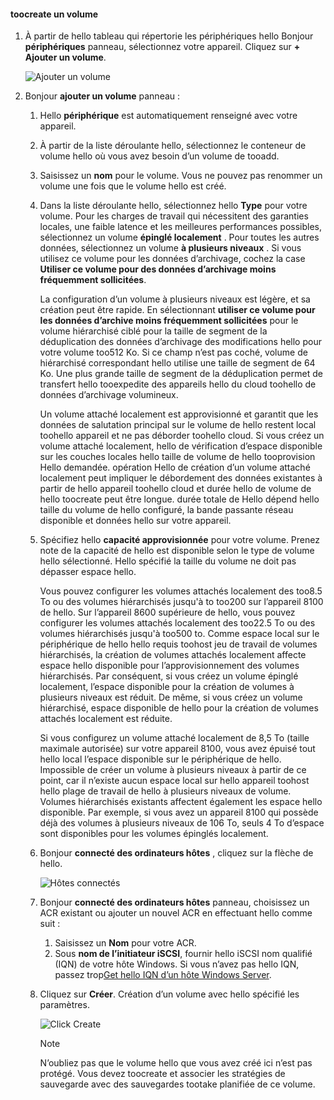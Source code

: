 <!--author=alkohli last changed: 07/19/2017-->

#### <a name="toocreate-a-volume"></a>toocreate un volume
1. À partir de hello tableau qui répertorie les périphériques hello Bonjour **périphériques** panneau, sélectionnez votre appareil. Cliquez sur **+ Ajouter un volume**.

    ![Ajouter un volume](./media/storsimple-8000-create-volume-u2/step5createvol1.png)

2. Bonjour **ajouter un volume** panneau :
   
   1. Hello **périphérique** est automatiquement renseigné avec votre appareil.

   2. À partir de la liste déroulante hello, sélectionnez le conteneur de volume hello où vous avez besoin d’un volume de tooadd. 

   3.  Saisissez un **nom** pour le volume. Vous ne pouvez pas renommer un volume une fois que le volume hello est créé.

   4. Dans la liste déroulante hello, sélectionnez hello **Type** pour votre volume. Pour les charges de travail qui nécessitent des garanties locales, une faible latence et les meilleures performances possibles, sélectionnez un volume **épinglé localement** . Pour toutes les autres données, sélectionnez un volume **à plusieurs niveaux** . Si vous utilisez ce volume pour les données d’archivage, cochez la case **Utiliser ce volume pour des données d’archivage moins fréquemment sollicitées**.
      
       La configuration d’un volume à plusieurs niveaux est légère, et sa création peut être rapide. En sélectionnant **utiliser ce volume pour les données d’archive moins fréquemment sollicitées** pour le volume hiérarchisé ciblé pour la taille de segment de la déduplication des données d’archivage des modifications hello pour votre volume too512 Ko. Si ce champ n’est pas coché, volume de hiérarchisé correspondant hello utilise une taille de segment de 64 Ko. Une plus grande taille de segment de la déduplication permet de transfert hello tooexpedite des appareils hello du cloud toohello de données d’archivage volumineux.
       
       Un volume attaché localement est approvisionné et garantit que les données de salutation principal sur le volume de hello restent local toohello appareil et ne pas déborder toohello cloud.  Si vous créez un volume attaché localement, hello de vérification d’espace disponible sur les couches locales hello taille de volume de hello tooprovision Hello demandée. opération Hello de création d’un volume attaché localement peut impliquer le débordement des données existantes à partir de hello appareil toohello cloud et durée hello de volume de hello toocreate peut être longue. durée totale de Hello dépend hello taille du volume de hello configuré, la bande passante réseau disponible et données hello sur votre appareil.

   5. Spécifiez hello **capacité approvisionnée** pour votre volume. Prenez note de la capacité de hello est disponible selon le type de volume hello sélectionné. Hello spécifié la taille du volume ne doit pas dépasser espace hello.
      
       Vous pouvez configurer les volumes attachés localement des too8.5 To ou des volumes hiérarchisés jusqu'à to too200 sur l’appareil 8100 de hello. Sur l’appareil 8600 supérieure de hello, vous pouvez configurer les volumes attachés localement des too22.5 To ou des volumes hiérarchisés jusqu'à too500 to. Comme espace local sur le périphérique de hello hello requis toohost jeu de travail de volumes hiérarchisés, la création de volumes attachés localement affecte espace hello disponible pour l’approvisionnement des volumes hiérarchisés. Par conséquent, si vous créez un volume épinglé localement, l’espace disponible pour la création de volumes à plusieurs niveaux est réduit. De même, si vous créez un volume hiérarchisé, espace disponible de hello pour la création de volumes attachés localement est réduite.
      
       Si vous configurez un volume attaché localement de 8,5 To (taille maximale autorisée) sur votre appareil 8100, vous avez épuisé tout hello local l’espace disponible sur le périphérique de hello. Impossible de créer un volume à plusieurs niveaux à partir de ce point, car il n’existe aucun espace local sur hello appareil toohost hello plage de travail de hello à plusieurs niveaux de volume. Volumes hiérarchisés existants affectent également les espace hello disponible. Par exemple, si vous avez un appareil 8100 qui possède déjà des volumes à plusieurs niveaux de 106 To, seuls 4 To d’espace sont disponibles pour les volumes épinglés localement.

    6. Bonjour **connecté des ordinateurs hôtes** , cliquez sur la flèche de hello. 

        ![Hôtes connectés](./media/storsimple-8000-create-volume-u2/step5createvol2.png)

    7. Bonjour **connecté des ordinateurs hôtes** panneau, choisissez un ACR existant ou ajouter un nouvel ACR en effectuant hello comme suit :

       1. Saisissez un **Nom** pour votre ACR.
       2. Sous **nom de l’initiateur iSCSI**, fournir hello iSCSI nom qualifié (IQN) de votre hôte Windows. Si vous n’avez pas hello IQN, passez trop[Get hello IQN d’un hôte Windows Server](#get-the-iqn-of-a-windows-server-host).

    9. Cliquez sur **Créer**. Création d’un volume avec hello spécifié les paramètres.

        ![Click Create](./media/storsimple-8000-create-volume-u2/step5createvol3.png)

        > [!NOTE]
        > N’oubliez pas que le volume hello que vous avez créé ici n’est pas protégé. Vous devez toocreate et associer les stratégies de sauvegarde avec des sauvegardes tootake planifiée de ce volume. 

